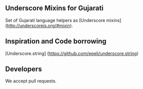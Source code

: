 Underscore Mixins for Gujarati
------------------------------
Set of Gujarati language helpers as [Underscore mixins] (http://underscorejs.org/#mixin).

Inspiration and Code borrowing
-----------------------------
[Underscore.string] (https://github.com/epeli/underscore.string)

Developers
----------
We accept pull requests.
